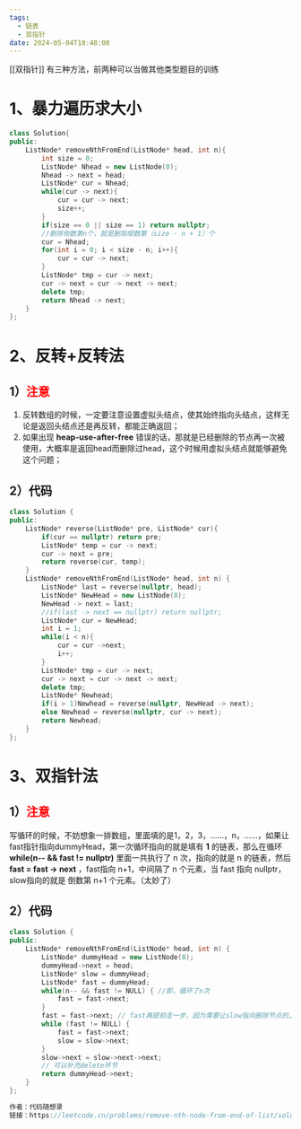 ```yaml
---
tags:
  - 链表
  - 双指针
date: 2024-05-04T18:48:00
---
```

[[双指针]]
有三种方法，前两种可以当做其他类型题目的训练

# 1、暴力遍历求大小

```c++
class Solution{
public:
	ListNode* removeNthFromEnd(ListNode* head, int n){
		int size = 0;
		ListNode* Nhead = new ListNode(0);
		Nhead -> next = head;
		ListNode* cur = Nhead;
		while(cur -> next){
			cur = cur -> next;
			size++;
		}
		if(size == 0 || size == 1) return nullptr;
		//删除倒数第n个，就是删除顺数第（size - n + 1）个
		cur = Nhead;
		for(int i = 0; i < size - n; i++){
			cur = cur -> next;
		}
		ListNode* tmp = cur -> next;
		cur -> next = cur -> next -> next;
		delete tmp;
		return Nhead -> next;
	}
};
```

# 2、反转+反转法

## 1）<font color="red">注意</font>
1. 反转数组的时候，一定要注意设置虚拟头结点，使其始终指向头结点，这样无论是返回头结点还是再反转，都能正确返回；
2. 如果出现 **heap-use-after-free** 错误的话，那就是已经删除的节点再一次被使用，大概率是返回head而删除过head，这个时候用虚拟头结点就能够避免这个问题；
## 2）代码
```c++
class Solution {
public:
    ListNode* reverse(ListNode* pre, ListNode* cur){
        if(cur == nullptr) return pre;
        ListNode* temp = cur -> next;
        cur -> next = pre;
        return reverse(cur, temp);
    }
    ListNode* removeNthFromEnd(ListNode* head, int n) {
        ListNode* last = reverse(nullptr, head);
        ListNode* NewHead = new ListNode(0);
        NewHead -> next = last;
        //if(last -> next == nullptr) return nullptr;
        ListNode* cur = NewHead;
        int i = 1;
        while(i < n){
            cur = cur ->next;
            i++;
        }
        ListNode* tmp = cur -> next;
        cur -> next = cur -> next -> next;
        delete tmp;
        ListNode* Newhead;
        if(i > 1)Newhead = reverse(nullptr, NewHead -> next);
        else Newhead = reverse(nullptr, cur -> next);
        return Newhead;
    }
};
```

# 3、双指针法

## 1）<font color="red">注意</font>
写循环的时候，不妨想象一排数组，里面填的是1，2，3，......，n，......，如果让fast指针指向dummyHead，第一次循环指向的就是填有 **1** 的链表，那么在循环 **while(n-- && fast != nullptr)** 
里面一共执行了 n 次，指向的就是 n 的链表，然后 **fast = fast -> next** ，fast指向 n+1，中间隔了 n 个元素，当 fast 指向 nullptr，slow指向的就是 倒数第 n+1 个元素。（太妙了）

## 2）代码

```c++
class Solution {
public:
    ListNode* removeNthFromEnd(ListNode* head, int n) {
        ListNode* dummyHead = new ListNode(0);
        dummyHead->next = head;
        ListNode* slow = dummyHead;
        ListNode* fast = dummyHead;
        while(n-- && fast != NULL) { //即，循环了n次
            fast = fast->next;
        }
        fast = fast->next; // fast再提前走一步，因为需要让slow指向删除节点的上一个节点
        while (fast != NULL) {
            fast = fast->next;
            slow = slow->next;
        }
        slow->next = slow->next->next;
        // 可以补充delete环节
        return dummyHead->next;
    }
};

作者：代码随想录
链接：https://leetcode.cn/problems/remove-nth-node-from-end-of-list/solutions/655411/dai-ma-sui-xiang-lu-19-shan-chu-lian-bia-2hxt/
```